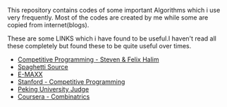 This repository contains codes of some important Algorithms which i use very frequently.
Most of the codes are created by me while some are copied from internet(blogs).

These are some LINKS which i have found to be useful.I haven't read all these completely but 
found these to be quite useful over times.

* [Competitive Programming - Steven & Felix Halim ](http://www.comp.nus.edu.sg/~stevenha/myteaching/competitive_programming/cp1.pdf)
* [Spaghetti Source](http://www.prefield.com/algorithm/)
* [E-MAXX](http://e-maxx.ru/)
* [Stanford - Competitive Programming](http://www.stanford.edu/class/cs97si/)
* [Peking University Judge](http://poj.org/pastcontests)
* [Coursera - Combinatrics](https://class.coursera.org/cgt-002/wiki/syllabus)
